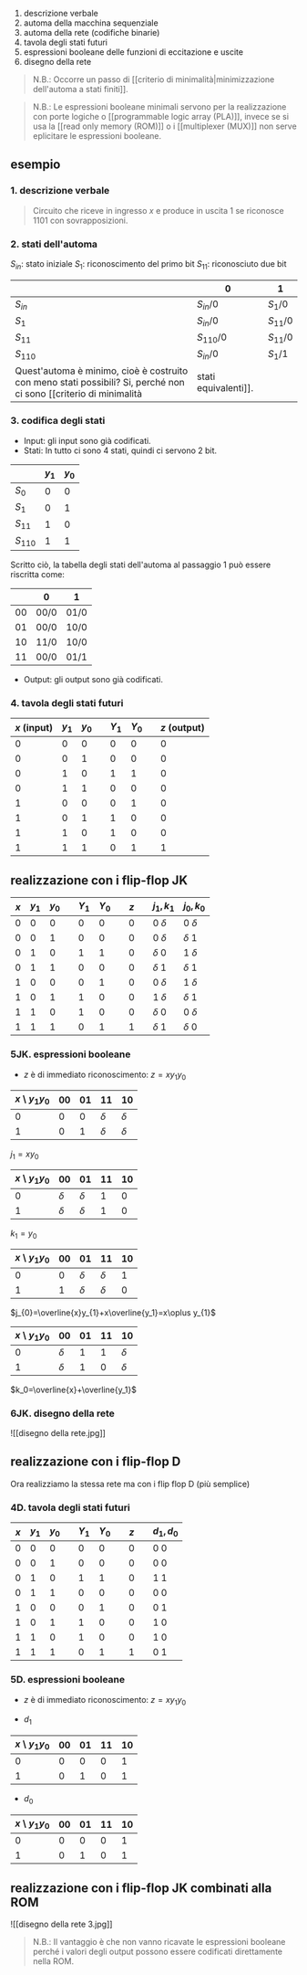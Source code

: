 1. descrizione verbale
2. automa della macchina sequenziale
3. automa della rete (codifiche binarie)
4. tavola degli stati futuri
5. espressioni booleane delle funzioni di eccitazione e uscite
6. disegno della rete

> N.B.: Occorre un passo di [[criterio di minimalità|minimizzazione dell'automa a stati finiti]].

> N.B.: Le espressioni booleane minimali servono per la realizzazione con porte logiche o [[programmable logic array (PLA)]], invece se si usa la [[read only memory (ROM)]] o i [[multiplexer (MUX)]] non serve eplicitare le espressioni booleane.

## esempio

### 1. descrizione verbale 

> Circuito che riceve in ingresso $x$ e produce in uscita 1 se riconosce 1101 con sovrapposizioni.

### 2. stati dell'automa
$S_{in}$: stato iniziale
$S_{1}$: riconoscimento del primo bit
$S_{11}$: riconosciuto due bit


|           | 0           | 1          |
| --------- | ----------- | ---------- |
| $S_{in}$  | $S_{in}/0$  | $S_{1}/0$  |
| $S_{1}$   | $S_{in}/0$  | $S_{11}/0$ |
| $S_{11}$  | $S_{110}/0$ | $S_{11}/0$ |
| $S_{110}$ | $S_{in}/0$  | $S_{1}/1$  |
Quest'automa è minimo, cioè è costruito con meno stati possibili? Si, perché non ci sono [[criterio di minimalità|stati equivalenti]].
### 3. codifica degli stati
- Input: gli input sono già codificati.
- Stati: In tutto ci sono 4 stati, quindi ci servono 2 bit.

|           | $y_{1}$ | $y_{0}$ |
| --------- | ------- | ------- |
| $S_{0}$   | 0       | 0       |
| $S_{1}$   | 0       | 1       |
| $S_{11}$  | 1       | 0       |
| $S_{110}$ | 1       | 1       |
Scritto ciò, la tabella degli stati dell'automa al passaggio 1 può essere riscritta come:

|      | 0    | 1    |
| ---- | ---- | ---- |
| $00$ | 00/0 | 01/0 |
| $01$ | 00/0 | 10/0 |
| $10$ | 11/0 | 10/0 |
| $11$ | 00/0 | 01/1 |
- Output: gli output sono già codificati.
### 4. tavola degli stati futuri

| $x$ (input) | $y_{1}$ | $y_{0}$ |     | $Y_{1}$ | $Y_{0}$ |     | $z$ (output) |
| ----------- | ------- | ------- | --- | ------- | ------- | --- | ------------ |
| 0           | 0       | 0       |     | 0       | 0       |     | 0            |
| 0           | 0       | 1       |     | 0       | 0       |     | 0            |
| 0           | 1       | 0       |     | 1       | 1       |     | 0            |
| 0           | 1       | 1       |     | 0       | 0       |     | 0            |
| 1           | 0       | 0       |     | 0       | 1       |     | 0            |
| 1           | 0       | 1       |     | 1       | 0       |     | 0            |
| 1           | 1       | 0       |     | 1       | 0       |     | 0            |
| 1           | 1       | 1       |     | 0       | 1       |     | 1            |
## realizzazione con i flip-flop JK

| $x$ | $y_{1}$ | $y_{0}$ |     | $Y_{1}$ | $Y_{0}$ |     | $z$ |     | $j_{1}, k_{1}$ | $j_{0}, k_{0}$ |
| --- | ------- | ------- | --- | ------- | ------- | --- | --- | --- | -------------- | -------------- |
| 0   | 0       | 0       |     | 0       | 0       |     | 0   |     | 0 $\delta$     | 0 $\delta$     |
| 0   | 0       | 1       |     | 0       | 0       |     | 0   |     | 0 $\delta$     | $\delta$ 1     |
| 0   | 1       | 0       |     | 1       | 1       |     | 0   |     | $\delta$ 0     | 1 $\delta$     |
| 0   | 1       | 1       |     | 0       | 0       |     | 0   |     | $\delta$ 1     | $\delta$ 1     |
| 1   | 0       | 0       |     | 0       | 1       |     | 0   |     | 0 $\delta$     | 1 $\delta$     |
| 1   | 0       | 1       |     | 1       | 0       |     | 0   |     | 1 $\delta$     | $\delta$ 1     |
| 1   | 1       | 0       |     | 1       | 0       |     | 0   |     | $\delta$ 0     | 0 $\delta$     |
| 1   | 1       | 1       |     | 0       | 1       |     | 1   |     | $\delta$ 1     | $\delta$ 0     |

### 5JK. espressioni booleane
- $z$ è di immediato riconoscimento: $z = xy_{1}y_{0}$

| $x$ \ $y_{1}y_{0}$ | 00  | 01  | 11       | 10       |
| ------------------ | --- | --- | -------- | -------- |
| 0                  | 0   | 0   | $\delta$ | $\delta$ |
| 1                  | 0   | 1   | $\delta$ | $\delta$ |
$j_{1}=xy_{0}$

| $x$ \ $y_{1}y_{0}$ | 00       | 01       | 11  | 10  |
| ------------------ | -------- | -------- | --- | --- |
| 0                  | $\delta$ | $\delta$ | 1   | 0   |
| 1                  | $\delta$ | $\delta$ | 1   | 0   |
$k_{1}=y_{0}$

| $x$ \ $y_{1}y_{0}$ | 00  | 01       | 11       | 10  |
| ------------------ | --- | -------- | -------- | --- |
| 0                  | 0   | $\delta$ | $\delta$ | 1   |
| 1                  | 1   | $\delta$ | $\delta$ | 0   |
$j_{0}=\overline{x}y_{1}+x\overline{y_1}=x\oplus y_{1}$

| $x$ \ $y_{1}y_{0}$ | 00       | 01  | 11  | 10       |
| ------------------ | -------- | --- | --- | -------- |
| 0                  | $\delta$ | 1   | 1   | $\delta$ |
| 1                  | $\delta$ | 1   | 0   | $\delta$ |
$k_0=\overline{x}+\overline{y_1}$
### 6JK. disegno della rete

![[disegno della rete.jpg]]
## realizzazione con i flip-flop D
Ora realizziamo la stessa rete ma con i flip flop D (più semplice)
### 4D. tavola degli stati futuri

| $x$ | $y_{1}$ | $y_{0}$ |     | $Y_{1}$ | $Y_{0}$ |     | $z$ |     | $d_{1}, d_{0}$ |
| --- | ------- | ------- | --- | ------- | ------- | --- | --- | --- | -------------- |
| 0   | 0       | 0       |     | 0       | 0       |     | 0   |     | 0 0            |
| 0   | 0       | 1       |     | 0       | 0       |     | 0   |     | 0 0            |
| 0   | 1       | 0       |     | 1       | 1       |     | 0   |     | 1 1            |
| 0   | 1       | 1       |     | 0       | 0       |     | 0   |     | 0 0            |
| 1   | 0       | 0       |     | 0       | 1       |     | 0   |     | 0 1            |
| 1   | 0       | 1       |     | 1       | 0       |     | 0   |     | 1 0            |
| 1   | 1       | 0       |     | 1       | 0       |     | 0   |     | 1 0            |
| 1   | 1       | 1       |     | 0       | 1       |     | 1   |     | 0 1            |

### 5D. espressioni booleane
- $z$ è di immediato riconoscimento: $z = xy_{1}y_{0}$

- $d_{1}$

| $x$ \ $y_{1}y_{0}$ | 00  | 01  | 11  | 10  |
| ------------------ | --- | --- | --- | --- |
| 0                  | 0   | 0   | 0   | 1   |
| 1                  | 0   | 1   | 0   | 1   |

- $d_{0}$ 

| $x$ \ $y_{1}y_{0}$ | 00  | 01  | 11  | 10  |
| ------------------ | --- | --- | --- | --- |
| 0                  | 0   | 0   | 0   | 1   |
| 1                  | 0   | 1   | 0   | 1   |
## realizzazione con i flip-flop JK combinati alla ROM

![[disegno della rete 3.jpg]]

> N.B.: Il vantaggio è che non vanno ricavate le espressioni booleane perché i valori degli output possono essere codificati direttamente nella ROM.